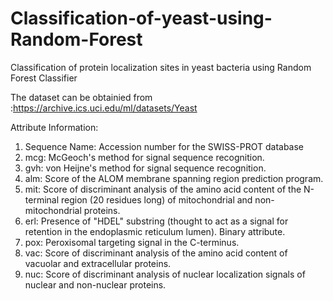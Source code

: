 # Classification-of-yeast-using-Random-Forest
Classification of protein localization sites in yeast bacteria using Random Forest Classifier

The dataset can be obtainied from :https://archive.ics.uci.edu/ml/datasets/Yeast

Attribute Information:

1. Sequence Name: Accession number for the SWISS-PROT database
2. mcg: McGeoch's method for signal sequence recognition.
3. gvh: von Heijne's method for signal sequence recognition.
4. alm: Score of the ALOM membrane spanning region prediction program.
5. mit: Score of discriminant analysis of the amino acid content of the N-terminal region (20 residues long) of mitochondrial and non-mitochondrial proteins.
6. erl: Presence of "HDEL" substring (thought to act as a signal for retention in the endoplasmic reticulum lumen). Binary attribute.
7. pox: Peroxisomal targeting signal in the C-terminus.
8. vac: Score of discriminant analysis of the amino acid content of vacuolar and extracellular proteins.
9. nuc: Score of discriminant analysis of nuclear localization signals of nuclear and non-nuclear proteins.
